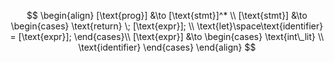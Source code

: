 $$
\begin{align}
[\text{prog}] &\to [\text{stmt}]^* \\
[\text{stmt}] &\to \begin{cases}
    \text{return} \; [\text{expr}]; \\
    \text{let}\space\text{identifier} = [\text{expr}];
\end{cases}\\
[\text{expr}] &\to \begin{cases}
    \text{int\_lit} \\
    \text{identifier}
\end{cases}
\end{align}
$$
